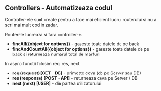 ## Controllers - Automatizeaza codul

Controller-ele sunt create pentru a face mai eficient lucrul routerului si nu a scri mai mult cod in zadar.

Routerele lucreaza si fara controller-e.

- **findAll({object for options})** - gaseste toate datele de pe back
- **findAndCountAll({object for options})** - gaseste toate datele de pe back si returneaza numarul total de marfuri

In async functii folosim req, res, next.

- **req (request) [GET - DB]** - primeste ceva (de pe Server sau DB)
- **res (response) [POST - API]** - returneaza ceva pe Server / DB
- **next (next) [USER]** - din partea utilizatorului